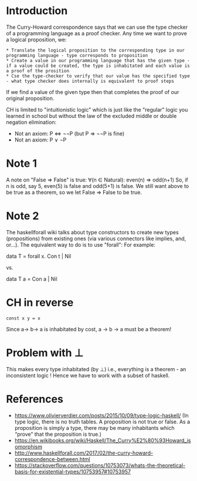 Introduction
============

The Curry-Howard correspondence says that we can use the type checker of a programming language as a proof checker. Any time we want to prove a logical proposition, we:

    * Translate the logical proposition to the corresponding type in our programming language - type corresponds to proposition
    * Create a value in our programming language that has the given type - if a value could be created, the type is inhabitated and each value is a proof of the prosition
    * Cse the type-checker to verify that our value has the specified type - what type checker does internally is equivalent to proof steps

If we find a value of the given type then that completes the proof of our original proposition.

CH is limited to "intuitionistic logic" which is just like the "regular" logic you learned in school but without the law of the excluded middle or double negation elimination:

* Not an axiom: P ⇔ ¬¬P (but P ⇒ ¬¬P is fine)
* Not an axiom: P ∨ ¬P

Note 1
======

A note on "False => False" is true:
∀(n ∈ Natural): even(n) ⇒ odd(n+1)
So, if n is odd, say 5,  even(5) is false and odd(5+1) is false. We still want above to be true as a theorem, so we let False => False to be true.

Note 2
======

The haskellforall wiki talks about type constructors to create new types (propositions) from existing ones (via various connectors like implies, and, or...). 
The equivalent way to do is to use "forall": For example:

data T = forall x. Con t | Nil

vs.

data T a = Con a | Nil


CH in reverse
=============

```const :: forall a b. a -> b -> a
const x y = x
```

Since a-> b-> a is inhabitated by cost, a -> b -> a must be a theorem!

Problem with ⊥
==============
This makes every type inhabitated (by ⊥) i.e., everything is a theorem - an inconsistent logic ! Hence we have to work with a subset of haskell.


References
==========

* https://www.olivierverdier.com/posts/2015/10/09/type-logic-haskell/ (In type logic, there is no truth tables. A proposition is not true or false. As a proposition is simply a type, there may be many inhabitants which “prove” that the proposition is true.)
* https://en.wikibooks.org/wiki/Haskell/The_Curry%E2%80%93Howard_isomorphism
* http://www.haskellforall.com/2017/02/the-curry-howard-correspondence-between.html
* https://stackoverflow.com/questions/10753073/whats-the-theoretical-basis-for-existential-types/10753957#10753957
